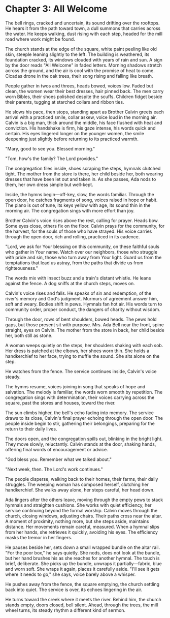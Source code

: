 # Chapter 3: All Welcome

The bell rings, cracked and uncertain, its sound drifting over the rooftops. He hears it from the path toward town, a dull summons that carries across the water. He keeps walking, dust rising with each step, headed for the mill road where work might be found.

The church stands at the edge of the square, white paint peeling like old skin, steeple leaning slightly to the left. The building is weathered, its foundation cracked, its windows clouded with years of rain and sun. A sign by the door reads "All Welcome" in faded letters. Morning shadows stretch across the ground, and the air is cool with the promise of heat to come. Cicadas drone in the oak trees, their song rising and falling like breath.

People gather in twos and threes, heads bowed, voices low. Faded but clean, the women wear their best dresses, hair pinned back. The men carry worn Bibles, their shoes polished despite the scuffs. Children fidget beside their parents, tugging at starched collars and ribbon ties.

He slows his pace, then stops, standing apart as Brother Calvin greets each arrival with a practiced smile, collar askew, voice loud in the morning air. Calvin is a big man, thick around the middle, his face flushed with heat and conviction. His handshake is firm, his gaze intense, his words quick and certain. His eyes lingered longer on the younger women, the smile deepening just slightly before returning to its practiced warmth.

"Mary, good to see you. Blessed morning."

"Tom, how's the family? The Lord provides."

The congregation files inside, shoes scraping the steps, hymnals clutched tight. The mother from the store is there, her child beside her, both wearing dresses that have been let out and taken in. As she passes, Ada nods to them, her own dress simple but well-kept.

Inside, the hymns begin—off-key, slow, the words familiar. Through the open door, he catches fragments of song, voices raised in hope or habit. The piano is out of tune, its keys yellow with age, its sound thin in the morning air. The congregation sings with more effort than joy.

Brother Calvin's voice rises above the rest, calling for prayer. Heads bow. Some eyes close, others fix on the floor. Calvin prays for the community, for the harvest, for the souls of those who have strayed. His voice carries through the open door, rich and rolling, practiced in its cadence.

"Lord, we ask for Your blessing on this community, on these faithful souls who gather in Your name. Watch over our neighbors, those who struggle with pride and sin, those who turn away from Your light. Guard us from the temptations that lead us astray, from the paths that divide us from righteousness."

The words mix with insect buzz and a train's distant whistle. He leans against the fence. A dog sniffs at the church steps, moves on.

Calvin's voice rises and falls. He speaks of sin and redemption, of the river's memory and God's judgment. Murmurs of agreement answer him, soft and weary. Bodies shift in pews. Hymnals fan hot air. His words turn to community order, proper conduct, the dangers of charity without wisdom.

Through the door, rows of bent shoulders, bowed heads. The pews hold gaps, but those present sit with purpose. Mrs. Ada Bell near the front, spine straight, eyes on Calvin. The mother from the store in back, her child beside her, both still as stone.

A woman weeps quietly on the steps, her shoulders shaking with each sob. Her dress is patched at the elbows, her shoes worn thin. She holds a handkerchief to her face, trying to muffle the sound. She sits alone on the step.

He watches from the fence. The service continues inside, Calvin's voice steady.

The hymns resume, voices joining in song that speaks of hope and salvation. The melody is familiar, the words worn smooth by repetition. The congregation sings with determination, their voices carrying across the square, past the stores and houses, toward the river.

The sun climbs higher, the bell's echo fading into memory. The service draws to its close, Calvin's final prayer echoing through the open door. The people inside begin to stir, gathering their belongings, preparing for the return to their daily lives.

The doors open, and the congregation spills out, blinking in the bright light. They move slowly, reluctantly. Calvin stands at the door, shaking hands, offering final words of encouragement or advice.

"God bless you. Remember what we talked about."

"Next week, then. The Lord's work continues."

The people disperse, walking back to their homes, their farms, their daily struggles. The weeping woman has composed herself, clutching her handkerchief. She walks away alone, her steps careful, her head down.

Ada lingers after the others leave, moving through the empty pews to stack hymnals and straighten cushions. She works with quiet efficiency, her service continuing beyond the formal worship. Calvin moves through the church, closing windows, adjusting chairs. Their paths cross near the altar. A moment of proximity, nothing more, but she steps aside, maintains distance. Her movements remain careful, measured. When a hymnal slips from her hands, she retrieves it quickly, avoiding his eyes. The efficiency masks the tremor in her fingers.

He pauses beside her, sets down a small wrapped bundle on the altar rail. "For the poor box," he says quietly. She nods, does not look at the bundle, but her hand brushes his as she reaches for another hymnal. The touch is brief, deliberate. She picks up the bundle, unwraps it partially—fabric, blue and worn soft. She wraps it again, places it carefully aside. "I'll see it gets where it needs to go," she says, voice barely above a whisper.

He pushes away from the fence, the square emptying, the church settling back into quiet. The service is over, its echoes lingering in the air.

He turns toward the creek where it meets the river. Behind him, the church stands empty, doors closed, bell silent. Ahead, through the trees, the mill wheel turns, its steady rhythm a different kind of sermon. 